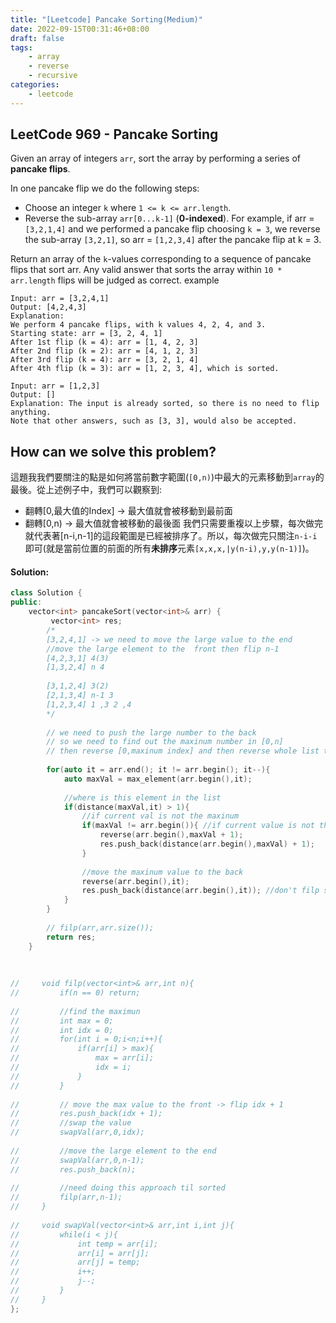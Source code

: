 ```yaml
---
title: "[Leetcode] Pancake Sorting(Medium)"
date: 2022-09-15T00:31:46+08:00
draft: false
tags:
    - array
    - reverse
    - recursive
categories:
    - leetcode
---
```



## LeetCode 969 - Pancake Sorting
Given an array of integers `arr`, sort the array by performing a series of **pancake flips**.

In one pancake flip we do the following steps:

* Choose an integer `k` where `1 <= k <= arr.length`.
* Reverse the sub-array `arr[0...k-1]` (**0-indexed**).
For example, if arr = `[3,2,1,4]` and we performed a pancake flip choosing `k = 3`, we reverse the sub-array `[3,2,1]`, so arr = `[1,2,3,4]` after the pancake flip at k = 3.

Return an array of the `k`-values corresponding to a sequence of pancake flips that sort arr. Any valid answer that sorts the array within `10 * arr.length` flips will be judged as correct.
example
```
Input: arr = [3,2,4,1]
Output: [4,2,4,3]
Explanation: 
We perform 4 pancake flips, with k values 4, 2, 4, and 3.
Starting state: arr = [3, 2, 4, 1]
After 1st flip (k = 4): arr = [1, 4, 2, 3]
After 2nd flip (k = 2): arr = [4, 1, 2, 3]
After 3rd flip (k = 4): arr = [3, 2, 1, 4]
After 4th flip (k = 3): arr = [1, 2, 3, 4], which is sorted.
```
```
Input: arr = [1,2,3]
Output: []
Explanation: The input is already sorted, so there is no need to flip anything.
Note that other answers, such as [3, 3], would also be accepted.
```

## How can we solve this problem?
這題我我們要關注的點是如何將當前數字範圍(`[0,n)`)中最大的元素移動到`array`的最後。從上述例子中，我們可以觀察到:  
* 翻轉[0,最大值的Index] -> 最大值就會被移動到最前面
* 翻轉[0,n) -> 最大值就會被移動的最後面
我們只需要重複以上步驟，每次做完就代表著[n-i,n-1]的這段範圍是已經被排序了。所以，每次做完只關注`n-i-i`即可(就是當前位置的前面的所有**未排序**元素`[x,x,x,|y(n-i),y,y(n-1)]`)。
#### Solution:
```c++
class Solution {
public:
    vector<int> pancakeSort(vector<int>& arr) {
         vector<int> res;
        /*
        [3,2,4,1] -> we need to move the large value to the end
        //move the large element to the  front then flip n-1
        [4,2,3,1] 4(3)
        [1,3,2,4] n 4
        
        [3,1,2,4] 3(2)
        [2,1,3,4] n-1 3
        [1,2,3,4] 1 ,3 2 ,4
        */
        
        // we need to push the large number to the back
        // so we need to find out the maxinum number in [0,n]
        // then reverse [0,maxinum index] and then reverse whole list to make the large number at the end of the list(n)
        
        for(auto it = arr.end(); it != arr.begin(); it--){
            auto maxVal = max_element(arr.begin(),it);
            
            //where is this element in the list
            if(distance(maxVal,it) > 1){
                //if current val is not the maxinum
                if(maxVal != arr.begin()){ //if current value is not the first one -> no need to put it at the front of the array
                    reverse(arr.begin(),maxVal + 1);
                    res.push_back(distance(arr.begin(),maxVal) + 1);
                }
                
                //move the maxinum value to the back
                reverse(arr.begin(),it);
                res.push_back(distance(arr.begin(),it)); //don't filp sorted element at the end of the array
            }
        }
        
        // filp(arr,arr.size());
        return res;
    }
    
    
    
//     void filp(vector<int>& arr,int n){
//         if(n == 0) return;
        
//         //find the maximun
//         int max = 0;
//         int idx = 0;
//         for(int i = 0;i<n;i++){
//             if(arr[i] > max){
//                 max = arr[i];
//                 idx = i; 
//             }
//         }
        
//         // move the max value to the front -> flip idx + 1
//         res.push_back(idx + 1);
//         //swap the value
//         swapVal(arr,0,idx);
        
//         //move the large element to the end
//         swapVal(arr,0,n-1);
//         res.push_back(n);
        
//         //need doing this approach til sorted
//         filp(arr,n-1);
//     }
    
//     void swapVal(vector<int>& arr,int i,int j){
//         while(i < j){
//             int temp = arr[i];
//             arr[i] = arr[j];
//             arr[j] = temp;
//             i++;
//             j--;
//         }
//     }
};
```


